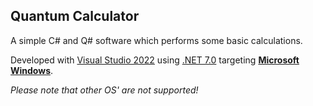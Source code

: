 ## Quantum Calculator

A simple C# and Q# software which performs some basic calculations.

Developed with [Visual Studio 2022](https://visualstudio.microsoft.com/vs/) using [.NET 7.0](https://dotnet.microsoft.com/en-us/download/visual-studio-sdks) targeting [**Microsoft Windows**](https://www.microsoft.com/en-gb/windows). 

*Please note that other OS' are not supported!*
